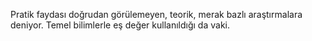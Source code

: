 Pratik faydası doğrudan görülemeyen, teorik, merak bazlı araştırmalara deniyor. Temel bilimlerle eş değer kullanıldığı da vaki.